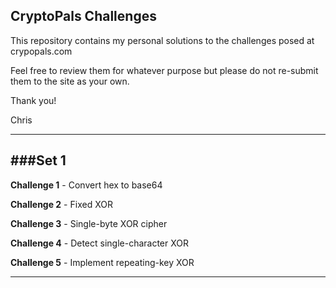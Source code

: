 CryptoPals Challenges
-------------------
This repository contains my personal solutions to the challenges posed at crypopals.com

Feel free to review them for whatever purpose but please do not re-submit them to the site as your own.

Thank you!

Chris

---

###Set 1
---
**Challenge 1** - Convert hex to base64

**Challenge 2** - Fixed XOR

**Challenge 3** - Single-byte XOR cipher

**Challenge 4** - Detect single-character XOR

**Challenge 5** - Implement repeating-key XOR

---